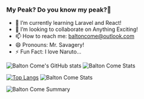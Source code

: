 ### My Peak? Do you know my peak?😤


- 🌱 I’m currently learning Laravel and React!
- 👯 I’m looking to collaborate on Anything Exciting!
- 📫 How to reach me: baltoncome@outlook.com
- 😄 Pronouns: Mr. Savagery!
- ⚡ Fun Fact: I love Naruto...


![Balton Come's GitHub stats](https://github-readme-stats.vercel.app/api?username=baltonCome&show_icons=true&theme=dark)
![Balton Come Stats](https://github-profile-summary-cards.vercel.app/api/cards/repos-per-language?username=baltonCome&theme=dark)

[![Top Langs](https://github-readme-stats.vercel.app/api/top-langs/?username=baltonCome&langs_count=10&show_icons=true&theme=dark&layout=compact)](https://github.com/baltonCome/github-readme-stats)
![Balton Come Stats](https://github-profile-summary-cards.vercel.app/api/cards/most-commit-language?username=baltonCome&theme=dark)

![Balton Come Summary](https://github-profile-summary-cards.vercel.app/api/cards/profile-details?username=baltonCome&theme=dark)
